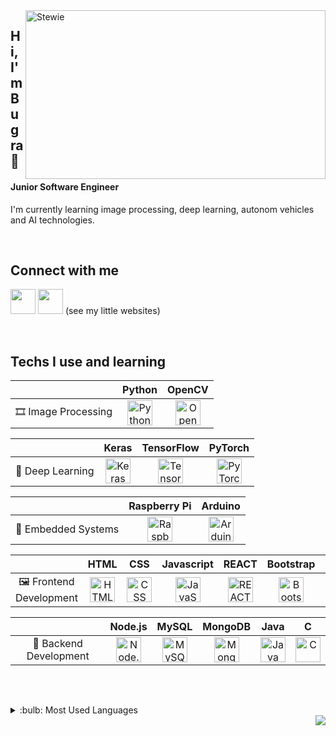 <img align="right" alt="Stewie" src="https://media.giphy.com/media/8m5j6ur7uDskqhH9R4/giphy.gif" width="480" height="270" />

## Hi, I'm **Bugra** :wave:
#### **Junior Software Engineer**
I'm currently learning image processing, deep learning, autonom vehicles and AI technologies.

<br>

## Connect with me
[<img height="40" src="https://brandlogos.net/wp-content/uploads/2016/06/linkedin-logo-512x512.png"/>][linkedin]
[<img height="40" src="https://cdn0.iconfinder.com/data/icons/social-media-2091/100/social-32-512.png"/>][codepen] (see my little websites)

<br>

## Techs I use and learning
||Python|OpenCV
|:-:|:-:|:-:|
|🎞️ Image Processing|<img alt="Python" src="https://cdn.picpng.com/logo/language-logo-python-44976.png" height="40" />|<img alt="OpenCV" src="https://upload.wikimedia.org/wikipedia/commons/thumb/5/53/OpenCV_Logo_with_text.png/487px-OpenCV_Logo_with_text.png" height="40"/>|<img alt="Keras" src="https://keras.io/img/logo.png" height="40"/>|<img alt="Raspberry Pi" src="https://upload.wikimedia.org/wikipedia/tr/thumb/c/cb/Raspberry_Pi_Logo.svg/274px-Raspberry_Pi_Logo.svg.png" height="40"/>|<img alt="Arduino" src="https://upload.wikimedia.org/wikipedia/commons/thumb/8/87/Arduino_Logo.svg/1280px-Arduino_Logo.svg.png" height="40"/>


||Keras|TensorFlow|PyTorch
|:-:|:-:|:-:|:-:|
|🤖 Deep Learning|<img alt="Keras" src="https://keras.io/img/logo.png" height="40"/>|<img alt="Tensorflow" src="https://seeklogo.com/images/T/tensorflow-logo-AE5100E55E-seeklogo.com.png" height="40"/>|<img alt="PyTorch" src="https://upload.wikimedia.org/wikipedia/commons/thumb/c/c6/PyTorch_logo_black.svg/2560px-PyTorch_logo_black.svg.png" height="40"/>

||Raspberry Pi|Arduino
|:-:|:-:|:-:|
|🔌 Embedded Systems|<img alt="Raspberry Pi" src="https://upload.wikimedia.org/wikipedia/tr/thumb/c/cb/Raspberry_Pi_Logo.svg/274px-Raspberry_Pi_Logo.svg.png" height="40"/>|<img alt="Arduino" src="https://upload.wikimedia.org/wikipedia/commons/thumb/8/87/Arduino_Logo.svg/1280px-Arduino_Logo.svg.png" height="40"/>

||HTML|CSS|Javascript|REACT|Bootstrap|Figma
|:-:|:-:|:-:|:-:|:-:|:-:|:-:|
|🖼 Frontend Development|<img alt="HTML" src="https://i.ibb.co/bQbPRWS/512px-HTML5-logo-and-wordmark-svg.png" height="40"/>|<img alt="CSS" src="https://upload.wikimedia.org/wikipedia/commons/thumb/d/d5/CSS3_logo_and_wordmark.svg/1200px-CSS3_logo_and_wordmark.svg.png" height="40"/>|<img alt="JavaScript" src="https://upload.wikimedia.org/wikipedia/commons/9/99/Unofficial_JavaScript_logo_2.svg" height="40"/>|<img alt="REACT" src="https://upload.wikimedia.org/wikipedia/commons/thumb/4/47/React.svg/1200px-React.svg.png" height="40"/>|<img alt="Bootstrap" src="https://upload.wikimedia.org/wikipedia/commons/b/b2/Bootstrap_logo.svg" height="40"/>|<img alt="Figma" src="https://upload.wikimedia.org/wikipedia/commons/thumb/3/33/Figma-logo.svg/1667px-Figma-logo.svg.png" height="40"/>

||Node.js|MySQL|MongoDB|Java|C
|:-:|:-:|:-:|:-:|:-:|:-:|
|🔧 Backend Development|<img alt="Node.js" src="https://upload.wikimedia.org/wikipedia/commons/thumb/d/d9/Node.js_logo.svg/1280px-Node.js_logo.svg.png" height="40"/> | <img alt="MySQL" src="https://www.mysql.com/common/logos/logo-mysql-170x115.png" height="40"/>|<img alt="MongoDB" src="https://www.seekpng.com/png/full/383-3838960_mongodb-png.png" height="40"/>|<img alt="Java" src="https://upload.wikimedia.org/wikipedia/tr/2/2e/Java_Logo.svg" height="40"/>|<img alt="C" src="https://upload.wikimedia.org/wikipedia/commons/1/19/C_Logo.png" height="40"/>

<br>

##
<details>
<summary>:bulb: Most Used Languages</summary>
<img src="https://github-readme-stats.vercel.app/api/top-langs/?username=bugramurat&layout=compact">
</details>

<img align="right" src="https://komarev.com/ghpvc/?username=periq&color=brightgreen">

[linkedin]: https://www.linkedin.com/in/bugramurat/
[codepen]: https://codepen.io/bugramurat/collections/public
